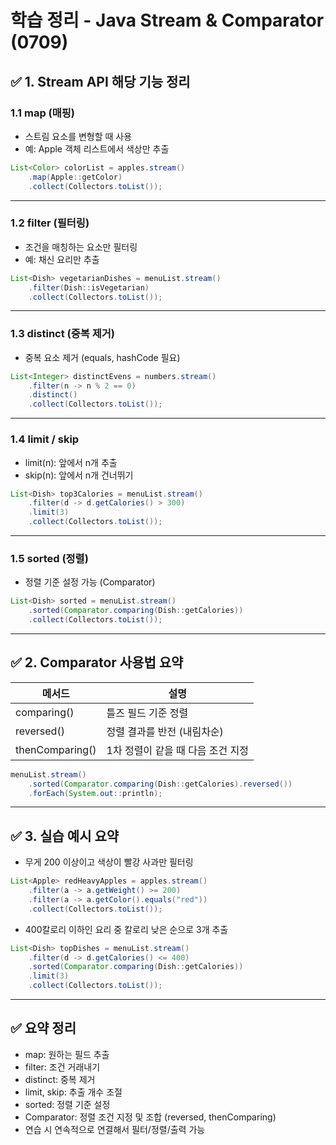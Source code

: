 # 학습 정리 - Java Stream & Comparator (0709)

## ✅ 1. Stream API 해당 기능 정리

### 1.1 map (매핑)

* 스트림 요소를 변형할 때 사용
* 예: Apple 객체 리스트에서 색상만 추출

```java
List<Color> colorList = apples.stream()
    .map(Apple::getColor)
    .collect(Collectors.toList());
```

---

### 1.2 filter (필터링)

* 조건을 매칭하는 요소만 필터링
* 예: 채신 요리만 추출

```java
List<Dish> vegetarianDishes = menuList.stream()
    .filter(Dish::isVegetarian)
    .collect(Collectors.toList());
```

---

### 1.3 distinct (중복 제거)

* 중복 요소 제거 (equals, hashCode 필요)

```java
List<Integer> distinctEvens = numbers.stream()
    .filter(n -> n % 2 == 0)
    .distinct()
    .collect(Collectors.toList());
```

---

### 1.4 limit / skip

* limit(n): 앞에서 n개 추출
* skip(n): 앞에서 n개 건너뛰기

```java
List<Dish> top3Calories = menuList.stream()
    .filter(d -> d.getCalories() > 300)
    .limit(3)
    .collect(Collectors.toList());
```

---

### 1.5 sorted (정렬)

* 정렬 기준 설정 가능 (Comparator)

```java
List<Dish> sorted = menuList.stream()
    .sorted(Comparator.comparing(Dish::getCalories))
    .collect(Collectors.toList());
```

---

## ✅ 2. Comparator 사용법 요약

| 메서드             | 설명                   |
| --------------- | -------------------- |
| comparing()     | 틀즈 필드 기준 정렬          |
| reversed()      | 정렬 결과를 반전 (내림차순)     |
| thenComparing() | 1차 정렬이 같을 때 다음 조건 지정 |

```java
menuList.stream()
    .sorted(Comparator.comparing(Dish::getCalories).reversed())
    .forEach(System.out::println);
```

---

## ✅ 3. 실습 예시 요약

* 무게 200 이상이고 색상이 빨강 사과만 필터링

```java
List<Apple> redHeavyApples = apples.stream()
    .filter(a -> a.getWeight() >= 200)
    .filter(a -> a.getColor().equals("red"))
    .collect(Collectors.toList());
```

* 400칼로리 이하인 요리 중 칼로리 낮은 순으로 3개 추출

```java
List<Dish> topDishes = menuList.stream()
    .filter(d -> d.getCalories() <= 400)
    .sorted(Comparator.comparing(Dish::getCalories))
    .limit(3)
    .collect(Collectors.toList());
```

---

## ✅ 요약 정리

* map: 원하는 필드 추출
* filter: 조건 거래내기
* distinct: 중복 제거
* limit, skip: 추출 개수 조절
* sorted: 정렬 기준 설정
* Comparator: 정렬 조건 지정 및 조합 (reversed, thenComparing)
* 연습 시 연속적으로 연결해서 필터/정렬/출력 가능
